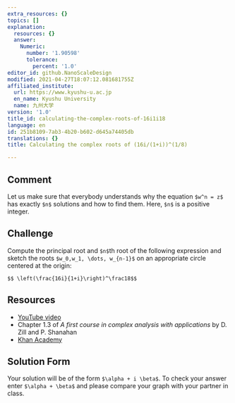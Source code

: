 ```yaml
---
extra_resources: {}
topics: []
explanation:
  resources: {}
  answer:
    Numeric:
      number: '1.90598'
      tolerance:
        percent: '1.0'
editor_id: github.NanoScaleDesign
modified: 2021-04-27T18:07:12.081681755Z
affiliated_institute:
  url: https://www.kyushu-u.ac.jp
  en_name: Kyushu University
  name: 九州大学
version: '1.0'
title_id: calculating-the-complex-roots-of-16i1i18
language: en
id: 251b8109-7ab3-4b20-b602-d645a74405db
translations: {}
title: Calculating the complex roots of (16i/(1+i))^(1/8)

---
```


## Comment
Let us make sure that everybody understands why the equation `$w^n = z$` has  exactly `$n$` solutions and how to find them. Here, `$n$` is a positive integer.

## Challenge
Compute the principal root and `$n$`th root of the following expression and sketch the roots `$w_0,w_1, \dots, w_{n-1}$` on an appropriate circle centered at the origin:
  
`$$ \left(\frac{16i}{1+i}\right)^\frac18$$`

## Resources
- [YouTube video](https://www.youtube.com/watch?v=yI2NeikrxoU&list=PLi7yHjesblV0sSfZzWdSUXGO683n_nJdQ&index=4)
- Chapter 1.3 of *A first course in complex analysis with applications* by D. Zill and P. Shanahan
- [Khan Academy](https://www.khanacademy.org/math/precalculus/imaginary-and-complex-numbers#polar-form-of-complex-numbers)


## Solution Form
Your solution will be of the form `$\alpha + i \beta$`.
To check your answer enter `$\alpha + \beta$` and please compare your graph with your partner in class.